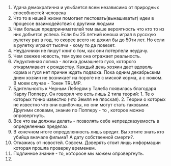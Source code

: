 1. Удача демократична и улыбается всем  независимо от  природных способностей человека
2. Что то в нашей жизни помогает пестовать(вынашиватьт)  идеи в процессе взаимодействия  с другими людьми
3. Чем больше предпринимателей тем выше вероятность что кто то из них добьется успеха. Если бы 25 летний юноша играл в русскую рулетку раз в год, то скорее всего не дожил бы до 50ти лет. Но если в рулетку играют тысячи - кому то да повезет.
4. Неудачники не пишут книг о том, как они потерпели неудачу.
5. Чем свежее новость, тем хуже она отражает реальность.
6. Индуктивная логика - логика домашнего гуся, которого откармливают к рождеству. Каждый день хозяин дает вдоволь корма и гуся нет причин ждать подвоха. Пока одним декабрьским днем хозяин не возникает на пороге не с миской корма, а с ножом. В моем случае - Токен TRUMP.
7. Бдительность к Черным Лебедям у Талеба появилась благодаря Карлу Попперу. Он говорил что есть лишь 2 типа теорий: 1. Те о которых точно известно (что Земля не плоская). 2. Теории о которых не известно что они ошибочны, но они могут стать таковыми. Другими словами, знание по Попперу - то , которое можно опровергнуть.
8. Все что вы должны делать - позволять себе непредсказуемость в определенных пределах.
9. В конечном итоге определенность лишь вредит. Вы хотите знать кто убийца вначале фильма? А дату собственной смерти?.
10. Откажись от новостей. Совсем. Доверять стоит лишь информации которая прошла проверку временем.
11. Подлинное знание - то, котороое мы можем опровергнуть.
12. 